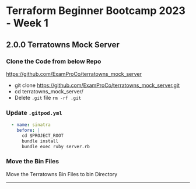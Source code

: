 # Terraform Beginner Bootcamp 2023 - Week 1

## 2.0.0 Terratowns Mock Server

### Clone the Code from below Repo 
https://github.com/ExamProCo/terratowns_mock_server

- git clone https://github.com/ExamProCo/terratowns_mock_server.git
- cd terratowns_mock_server/
- Delete `.git` file
  `rm -rf .git`

### Update `.gitpod.yml`

```yaml
  - name: sinatra
    before: |
      cd $PROJECT_ROOT
      bundle install
      bundle exec ruby server.rb 
```

### Move the Bin Files

Move the Terratowns Bin Files to bin Directory

---
